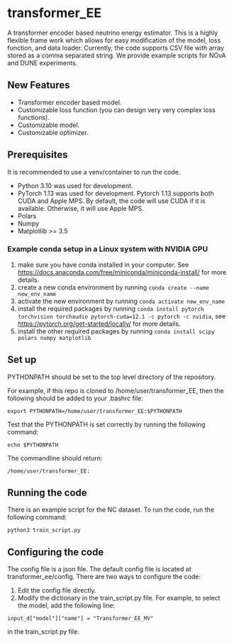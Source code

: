 # transformer_EE
A transformer encoder based neutrino energy estimator. This is a highly flexible frame work which allows for easy modification of the model, loss function, and data loader. Currently, the code supports CSV file with array stored as a comma separated string. We provide example scripts for NOvA and DUNE experiments.

## New Features

* Transformer encoder based model.
* Customizable loss function (you can design very very complex loss functions).
* Customizable model.
* Customizable optimizer.

## Prerequisites

It is recommended to use a venv/container to run the code.

* Python 3.10 was used for development.
* PyTorch 1.13 was used for development. Pytorch 1.13 supports both CUDA and Apple MPS. By default, the code will use CUDA if it is available. Otherwise, it will use Apple MPS.
* Polars
* Numpy
* Matplotlib >= 3.5

### Example conda setup in a Linux system with NVIDIA GPU
1. make sure you have conda installed in your computer. See https://docs.anaconda.com/free/miniconda/miniconda-install/ for more details.
2. create a new conda environment by running `conda create --name new_env_name`
3. activate the new environment by running `conda activate new_env_name`
4. install the required packages by running `conda install pytorch torchvision torchaudio pytorch-cuda=12.1 -c pytorch -c nvidia`, see https://pytorch.org/get-started/locally/ for more details.
5. install the other required packages by running `conda install scipy polars numpy matplotlib`

## Set up
PYTHONPATH should be set to the top level directory of the repository.

For example, if this repo is cloned to /home/user/transformer_EE, then the following should be added to your .bashrc file:
```
export PYTHONPATH=/home/user/transformer_EE:$PYTHONPATH
```

Test that the PYTHONPATH is set correctly by running the following command:
```
echo $PYTHONPATH
```
The commandline should return:
```
/home/user/transformer_EE:
```

## Running the code
There is an example script for the NC dataset. To run the code, run the following command:
```
python3 train_script.py
```

## Configuring the code
The config file is a json file. The default config file is located at transformer_ee/config.
There are two ways to configure the code:
1. Edit the config file directly.
2. Modify the dictionary in the train_script.py file. For example, to select the model, add the following line:
```
input_d["model"]["name"] = "Transformer_EE_MV"
```
in the train_script.py file.